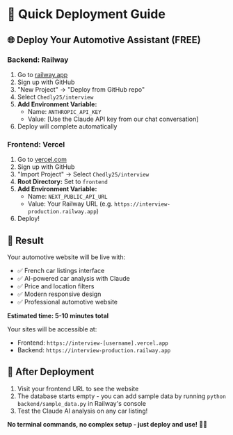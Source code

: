 # 🚀 Quick Deployment Guide

## 🌐 Deploy Your Automotive Assistant (FREE)

### **Backend: Railway**
1. Go to [railway.app](https://railway.app)
2. Sign up with GitHub
3. "New Project" → "Deploy from GitHub repo"
4. Select `Chedly25/interview`
5. **Add Environment Variable:**
   - Name: `ANTHROPIC_API_KEY`
   - Value: [Use the Claude API key from our chat conversation]
6. Deploy will complete automatically

### **Frontend: Vercel**
1. Go to [vercel.com](https://vercel.com)
2. Sign up with GitHub  
3. "Import Project" → Select `Chedly25/interview`
4. **Root Directory:** Set to `frontend`
5. **Add Environment Variable:**
   - Name: `NEXT_PUBLIC_API_URL`
   - Value: Your Railway URL (e.g. `https://interview-production.railway.app`)
6. Deploy!

## 🎉 Result
Your automotive website will be live with:
- ✅ French car listings interface
- ✅ AI-powered car analysis with Claude
- ✅ Price and location filters
- ✅ Modern responsive design
- ✅ Professional automotive website

**Estimated time: 5-10 minutes total**

Your sites will be accessible at:
- Frontend: `https://interview-[username].vercel.app`
- Backend: `https://interview-production.railway.app`

## 🔧 After Deployment
1. Visit your frontend URL to see the website
2. The database starts empty - you can add sample data by running `python backend/sample_data.py` in Railway's console
3. Test the Claude AI analysis on any car listing!

**No terminal commands, no complex setup - just deploy and use!** 🚗✨